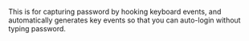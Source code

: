 This is for capturing password by hooking keyboard events, and automatically generates key events so that you can auto-login without typing password.
